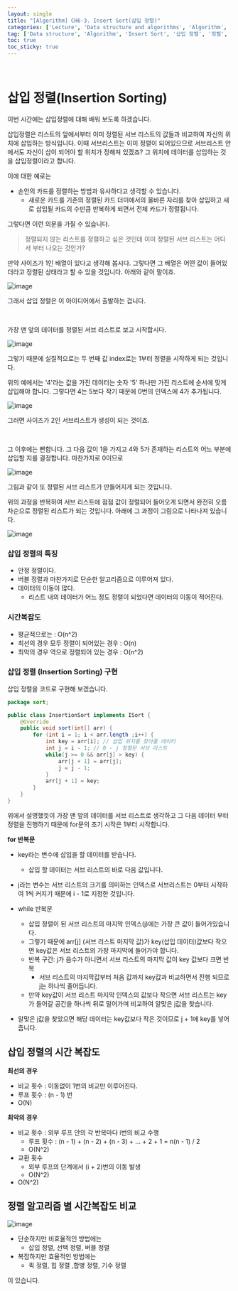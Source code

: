```yaml
---
layout: single
title: "[Algorithm] CH6-3. Insert Sort(삽입 정렬)"
categories: ['Lecture', 'Data structure and algorithms', 'Algorithm', 'Sorting']
tag: ['Data structure', 'Algorithm', 'Insert Sort', '삽입 정렬', '정렬', 'Sorting']
toc: true
toc_sticky: true
---
```


<br>

# 삽입 정렬(Insertion Sorting)

이번 시간에는 삽입정렬에 대해 배워 보도록 하겠습니다.

삽입정렬은 리스트의 앞에서부터 이미 정렬된 서브 리스트의 값들과 비교하여 자신의 위치에 삽입하는 방식입니다. 이때 서브리스트는 이미 정렬이 되어있으므로 서브리스트 안에서도 자신이 삽이 되어야 할 위치가 정해져 있겠죠? 그 위치에 데이터를 삽입하는 것을 삽입정렬이라고 합니다.

이에 대한 예로는 

- 손안의 카드를 정렬하는 방법과 유사하다고 생각할 수 있습니다.
  - 새로운 카드를 기존의 정렬된 카드 더미에서의 올바른 자리를 찾아 삽입하고 새로 삽입될 카드의 수만큼 반복하게 되면서 전체 카드가 정렬됩니다.

그렇다면 이런 의문을 가질 수 있습니다.

> 정렬되지 않는 리스트를 정렬하고 싶은 것인데 이미 정렬된 서브 리스트는 어디서 부터 나오는 것인가?

만약 사이즈가 1인 배열이 있다고 생각해 봅시다. 그렇다면 그 배열은 어떤 값이 들어있더라고 정렬된 상태라고 할 수 있을 것입니다. 아래와 같이 말이죠.

![image](https://user-images.githubusercontent.com/79521972/153825575-8091f7cd-0caf-4206-9d3c-92241929eb45.png)

그래서 삽입 정렬은 이 아이디어에서 출발하는 겁니다.

<br>

가장 맨 앞의 데이터를 정렬된 서브 리스트로 보고 시작합시다. 

![image](https://user-images.githubusercontent.com/79521972/153825928-353f05ad-6a9f-4d57-be3d-5a567e3294cb.png)

그렇기 때문에 실질적으로는 두 번째 값 index로는 1부터 정렬을 시작하게 되는 것입니다.

위의 예에서는 '4'라는 값을 가진 데이터는 숫자 '5' 하나만 가진 리스트에 순서에 맞게 삽입해야 합니다. 그렇다면 4는 5보다 작기 때문에 0번의 인덱스에 4가 추가됩니다.

![image](https://user-images.githubusercontent.com/79521972/153826222-323ead0f-c09a-4de0-a2e7-7071c6b0acb3.png)

그러면 사이즈가 2인 서브리스트가 생성이 되는 것이죠.

<br>

그 이후에는 뻔합니다.  그 다음 값이 1을 가지고 4와 5가 존재하는 리스트의 어느 부분에 삽입할 지를 결정합니다. 마찬가지로 0이므로 

![image](https://user-images.githubusercontent.com/79521972/153832179-1e16fa2f-71d9-4de0-a467-c7e88b29f562.png)

그림과 같이 또 정렬된 서브 리스트가 만들어지게 되는 것입니다.

위의 과정을 반복하여 서브 리스트에 점점 값이 정렬되어 들어오게 되면서 완전히 오름차순으로 정렬된 리스트가 되는 것입니다. 아래에 그 과정이 그림으로 나타나져 있습니다.

![image](https://user-images.githubusercontent.com/79521972/153827043-5e9d12e9-eb70-48e6-a405-ba93c9492f80.png)



### 삽입 정렬의 특징

- 안정 정렬이다.
- 버블 정렬과 마찬가지로 단순한 알고리즘으로 이루어져 있다.
- 데이터의 이동이 많다.
  - 리스트 내의 데이터가 어느 정도 정렬이 되었다면 데이터의 이동이 적어진다.



### 시간복잡도

- 평균적으로는 : O(n^2)
- 최선의 경우 모두 정렬이 되어있는 경우 : O(n)
- 최악의 경우 역으로 정렬되어 있는 경우 : O(n^2)



### 삽입 정렬 (Insertion Sorting) 구현

삽입 정렬을 코드로 구현해 보겠습니다.

```java
package sort;

public class InsertionSort implements ISort {
    @Override
    public void sort(int[] arr) {
        for (int i = 1; i < arr.length ;i++) {
            int key = arr[i]; // 삽입 위치를 찾아줄 데이터
            int j = i - 1; // 0 - j 정렬된 서브 리스트
            while(j >= 0 && arr[j] > key) {
                arr[j + 1] = arr[j];
                j = j - 1;
            }
            arr[j + 1] = key;
        }
    }
}
```

위에서 설명했듯이 가장 맨 앞의 데이터를 서브 리스트로 생각하고 그 다음 데이터 부터 정렬을 진행하기 때문에 for문의 초기 시작은 1부터 시작합니다. 

**for 반복문**

- key라는 변수에 삽입을 할 데이터를 받습니다.
  - 삽입 할 데이터는 서브 리스트의 바로 다음 값입니다.

- j라는 변수는 서브 리스트의 크기를 의미하는 인덱스로 서브리스트는 0부터 시작하여 1씩 커지기 때문에 i - 1로 지정한 것입니다.
- while 반복문
  - 삽입 정렬이 된 서브 리스트의 마지막 인덱스(j)에는 가장 큰 값이 들어가있습니다.
  - 그렇기 때문에 arr[j] (서브 리스트 마지막 값)가 key(삽입 데이터)값보다 작으면 key값은 서브 리스트의 가장 마지막에 들어가야 합니다.
  - 반복 구간: j가 음수가 아니면서 서브 리스트의 마지막 값이 key 값보다 크면 반복
    - 서브 리스트의 마지막값부터 처음 값까지 key값과 비교하면서 진행 되므로 j는 하나씩 줄어듭니다. 
  - 만약 key값이 서브 리스트 마지막 인덱스의 값보다 작으면 서브 리스트는 key가 들어갈 공간을 하나씩 뒤로 밀어가며 비교하여 알맞은 j값을 찾습니다.
- 알맞은 j값을 찾았으면 해당 데이터는 key값보다 작은 것이므로 j + 1에 key를 넣어줍니다.





## 삽입 정렬의 시간 복잡도

**최선의 경우**

-  비교 횟수 : 이동없이 1번의 비교만 이루어진다.
  - 루프 횟수 : (n - 1) 번
- O(N)

**최악의 경우**

- 비교 횟수 : 외부 루프 안의 각 반복마다 i번의 비교 수행
  - 루프 횟수 : (n - 1) + (n - 2) + (n - 3) + ... + 2 + 1 = n(n - 1) / 2
  - O(N^2)
- 교환 횟수
  - 외부 루프의 단계에서 (i + 2)번의 이동 발생
  - O(N^2)
- O(N^2)





## 정렬 알고리즘 별 시간복잡도 비교

![image](https://user-images.githubusercontent.com/79521972/153831460-b472e26d-a089-44c4-9c19-1cb1158a75dc.png)

- 단순하지만 비효율적인 방법에는
  - 삽입 정렬, 선택 정렬, 버블 정렬
- 복잡하지만 효율적인 방법에는
  - 퀵 정렬, 힙 정렬 ,합병 정렬, 기수 정렬

이 있습니다.

<br>





















